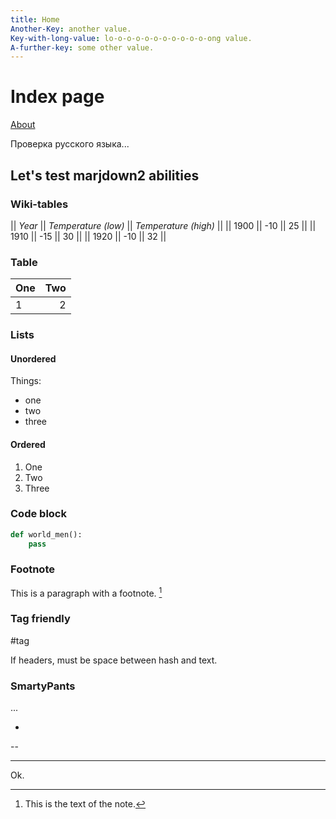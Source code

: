 ```yaml
---
title: Home
Another-Key: another value.
Key-with-long-value: lo-o-o-o-o-o-o-o-o-o-o-ong value.
A-further-key: some other value.
---
```


# Index page

[About](pages/ABOUT.md)

Проверка русского языка...

## Let's test marjdown2 abilities

### Wiki-tables

|| *Year* || *Temperature (low)* || *Temperature (high)* ||
|| 1900 || -10 || 25 ||
|| 1910 || -15 || 30 ||
|| 1920 || -10 || 32 ||

### Table

| One | Two |
|:----|----:|
|  1  |  2  |

### Lists

#### Unordered

Things:
* one
* two
* three

#### Ordered

1. One
2. Two
3. Three

### Code block

```python
def world_men():
    pass
```

### Footnote

This is a paragraph with a footnote. [^note-id]

[^note-id]: This is the text of the note.

### Tag friendly

#tag

If headers, must be space between hash and text.

### SmartyPants

...

-

--

---

Ok.